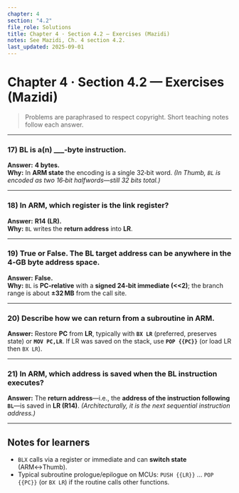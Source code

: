 ```yaml
---
chapter: 4
section: "4.2"
file_role: Solutions
title: Chapter 4 · Section 4.2 — Exercises (Mazidi)
notes: See Mazidi, Ch. 4 section 4.2.
last_updated: 2025-09-01
---
```



# Chapter 4 · Section 4.2 — Exercises (Mazidi)

> Problems are paraphrased to respect copyright. Short teaching notes follow each answer.

---

### 17) **BL** is a(n) ___‑byte instruction.  
**Answer:** **4 bytes.**  
**Why:** In **ARM state** the encoding is a single 32‑bit word. *(In Thumb, `BL` is encoded as two 16‑bit halfwords—still 32 bits total.)*

---

### 18) In ARM, which register is the **link register**?  
**Answer:** **R14 (LR).**  
**Why:** `BL` writes the **return address** into **LR**.

---

### 19) True or False. The **BL** target address can be anywhere in the 4‑GB byte address space.  
**Answer:** **False.**  
**Why:** `BL` is **PC‑relative** with a **signed 24‑bit immediate (<<2)**; the branch range is about **±32 MB** from the call site.

---

### 20) Describe how we can **return** from a subroutine in ARM.  
**Answer:** Restore **PC** from **LR**, typically with **`BX LR`** (preferred, preserves state) or **`MOV PC,LR`**. If LR was saved on the stack, use **`POP {{PC}}`** (or load LR then `BX LR`).

---

### 21) In ARM, **which address is saved** when the **BL** instruction executes?  
**Answer:** The **return address**—i.e., the **address of the instruction following `BL`**—is saved in **LR (R14)**. *(Architecturally, it is the next sequential instruction address.)*

---

## Notes for learners
- `BLX` calls via a register or immediate and can **switch state** (ARM↔Thumb).  
- Typical subroutine prologue/epilogue on MCUs: `PUSH {{LR}}` … `POP {{PC}}` (or `BX LR`) if the routine calls other functions.
